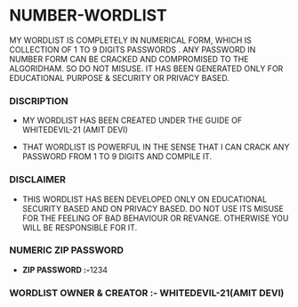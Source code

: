 # NUMBER-WORDLIST
MY WORDLIST IS COMPLETELY IN NUMERICAL FORM, WHICH IS COLLECTION OF 1 TO 9 DIGITS PASSWORDS . ANY PASSWORD IN NUMBER FORM CAN BE CRACKED AND COMPROMISED TO THE ALGORIDHAM. SO DO NOT MISUSE. IT HAS BEEN GENERATED ONLY FOR EDUCATIONAL PURPOSE & SECURITY OR PRIVACY BASED.

<H3>DISCRIPTION</H3>
<UL><LI>MY WORDLIST HAS BEEN CREATED UNDER THE GUIDE OF WHITEDEVIL-21 (AMIT DEVI)</LI></UL>
<UL><LI>THAT WORDLIST IS POWERFUL IN THE SENSE THAT I CAN CRACK ANY PASSWORD FROM 1 TO 9 DIGITS AND COMPILE IT.</LI></UL> 


<H3>DISCLAIMER</H3>
<UL>
  <LI>THIS WORDLIST HAS BEEN DEVELOPED ONLY ON EDUCATIONAL SECURITY BASED AND ON PRIVACY BASED. DO NOT USE ITS MISUSE FOR THE FEELING OF 
      BAD BEHAVIOUR OR REVANGE. OTHERWISE YOU WILL BE RESPONSIBLE FOR IT.</LI>
</UL>

<H3>NUMERIC ZIP PASSWORD</H3>
<UL>
  <LI><B>ZIP PASSWORD :-</B>1234</LI>
</UL>

<H3><B>WORDLIST OWNER & CREATOR :-</B> WHITEDEVIL-21(AMIT DEVI)</H3>
